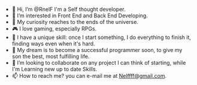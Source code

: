 - 👋 Hi, I’m @RnelF I'm a Self thought developer.
- 👀 I’m interested in Front End and Back End Developing.
- 🚀 My curiosity reaches to the ends of the universe.
- 🎮 I love gaming, especially RPGs.
- 🔨 I have a unique skill: once I start something, I do everything to finish it, finding ways even when it's hard.
- 🤗 My dream is to become a successful programmer soon, to give my son the best, most fulfilling life.
- 💞️ I’m looking to collaborate on any project I can think of starting, while I'm Learning new up to date Skills.
- 📫 How to reach me? you can e-mail me at Nelffff@gmail.com.

<!---
RnelF/RnelF is a ✨ special ✨ repository because its `README.md` (this file) appears on your GitHub profile.
You can click the Preview link to take a look at your changes.
--->
